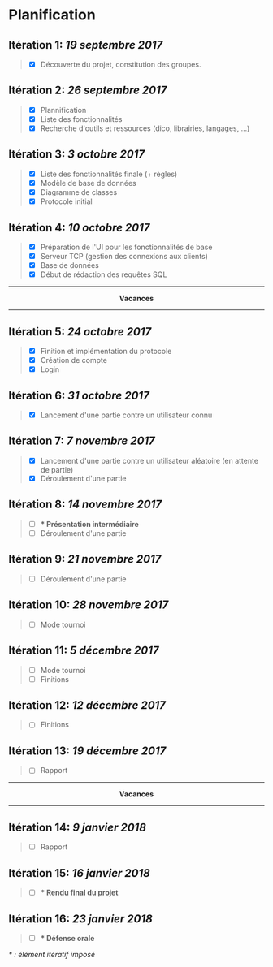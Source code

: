 # Planification

## Itération 1: *19 septembre 2017*
> - [x] Découverte du projet, constitution des groupes.

## Itération 2: *26 septembre 2017*
> - [x] Plannification
> - [x] Liste des fonctionnalités
> - [x] Recherche d'outils et ressources (dico, librairies, langages, ...)

## Itération 3: *3 octobre 2017*
> - [x] Liste des fonctionnalités finale (+ règles)
> - [x] Modèle de base de données
> - [x] Diagramme de classes
> - [x] Protocole initial

## Itération 4: *10 octobre 2017*
> - [x] Préparation de l'UI pour les fonctionnalités de base
> - [x] Serveur TCP (gestion des connexions aux clients)
> - [x] Base de données
> - [x] Début de rédaction des requêtes SQL

<hr/>
<center><b>Vacances</b></center>
<hr/>

## Itération 5: *24 octobre 2017*
> - [x] Finition et implémentation du protocole
> - [x] Création de compte
> - [x] Login

## Itération 6: *31 octobre 2017*
> - [x] Lancement d'une partie contre un utilisateur connu

## Itération 7: *7 novembre 2017*
> - [x] Lancement d'une partie contre un utilisateur aléatoire (en attente de partie)
> - [x] Déroulement d'une partie

## Itération 8: *14 novembre 2017*
> - [ ] **\* Présentation intermédiaire**
> - [ ] Déroulement d'une partie

## Itération 9: *21 novembre 2017*
> - [ ] Déroulement d'une partie

## Itération 10: *28 novembre 2017*
> - [ ] Mode tournoi

## Itération 11: *5 décembre 2017*
> - [ ] Mode tournoi
> - [ ] Finitions

## Itération 12: *12 décembre 2017*
> - [ ] Finitions

## Itération 13: *19 décembre 2017*
> - [ ] Rapport

<hr/>
<center><b>Vacances</b></center>
<hr/>

## Itération 14: *9 janvier 2018*
> - [ ] Rapport

## Itération 15: *16 janvier 2018*
> - [ ] **\* Rendu final du projet**

## Itération 16: *23 janvier 2018*
> - [ ] **\* Défense orale**


*\* : élément itératif imposé*
